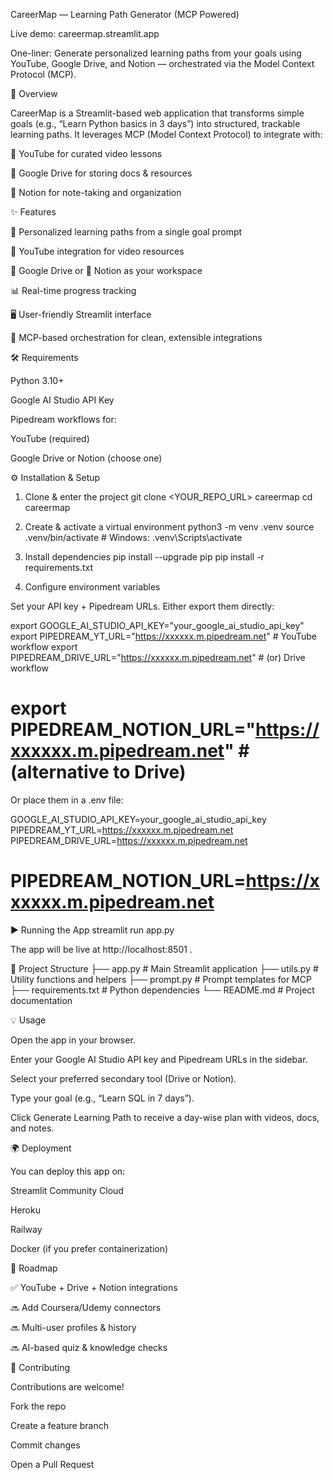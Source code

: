 CareerMap — Learning Path Generator (MCP Powered)

Live demo: careermap.streamlit.app

One-liner: Generate personalized learning paths from your goals using YouTube, Google Drive, and Notion — orchestrated via the Model Context Protocol (MCP).

🚀 Overview

CareerMap is a Streamlit-based web application that transforms simple goals (e.g., “Learn Python basics in 3 days”) into structured, trackable learning paths.
It leverages MCP (Model Context Protocol) to integrate with:

🎥 YouTube for curated video lessons

📁 Google Drive for storing docs & resources

📝 Notion for note-taking and organization

✨ Features

🎯 Personalized learning paths from a single goal prompt

🎥 YouTube integration for video resources

📁 Google Drive or 📝 Notion as your workspace

📊 Real-time progress tracking

🖥️ User-friendly Streamlit interface

🔌 MCP-based orchestration for clean, extensible integrations

🛠️ Requirements

Python 3.10+

Google AI Studio API Key

Pipedream
 workflows for:

YouTube (required)

Google Drive or Notion (choose one)

⚙️ Installation & Setup
1. Clone & enter the project
git clone <YOUR_REPO_URL> careermap
cd careermap

2. Create & activate a virtual environment
python3 -m venv .venv
source .venv/bin/activate   # Windows: .venv\Scripts\activate

3. Install dependencies
pip install --upgrade pip
pip install -r requirements.txt

4. Configure environment variables

Set your API key + Pipedream URLs. Either export them directly:

export GOOGLE_AI_STUDIO_API_KEY="your_google_ai_studio_api_key"
export PIPEDREAM_YT_URL="https://xxxxxx.m.pipedream.net"     # YouTube workflow
export PIPEDREAM_DRIVE_URL="https://xxxxxx.m.pipedream.net"  # (or) Drive workflow
# export PIPEDREAM_NOTION_URL="https://xxxxxx.m.pipedream.net" # (alternative to Drive)


Or place them in a .env file:

GOOGLE_AI_STUDIO_API_KEY=your_google_ai_studio_api_key
PIPEDREAM_YT_URL=https://xxxxxx.m.pipedream.net
PIPEDREAM_DRIVE_URL=https://xxxxxx.m.pipedream.net
# PIPEDREAM_NOTION_URL=https://xxxxxx.m.pipedream.net

▶️ Running the App
streamlit run app.py


The app will be live at http://localhost:8501
.

📂 Project Structure
├── app.py              # Main Streamlit application
├── utils.py            # Utility functions and helpers
├── prompt.py           # Prompt templates for MCP
├── requirements.txt    # Python dependencies
└── README.md           # Project documentation

💡 Usage

Open the app in your browser.

Enter your Google AI Studio API key and Pipedream URLs in the sidebar.

Select your preferred secondary tool (Drive or Notion).

Type your goal (e.g., “Learn SQL in 7 days”).

Click Generate Learning Path to receive a day-wise plan with videos, docs, and notes.

🌍 Deployment

You can deploy this app on:

Streamlit Community Cloud

Heroku

Railway

Docker (if you prefer containerization)

🧭 Roadmap

✅ YouTube + Drive + Notion integrations

🔜 Add Coursera/Udemy connectors

🔜 Multi-user profiles & history

🔜 AI-based quiz & knowledge checks

🤝 Contributing

Contributions are welcome!

Fork the repo

Create a feature branch

Commit changes

Open a Pull Request
